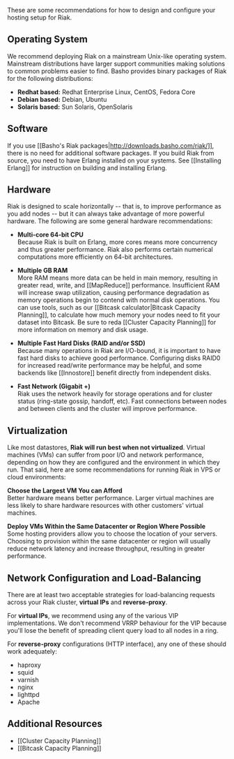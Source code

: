 These are some recommendations for how to design and configure your hosting setup for Riak.


<div id="toc"></div>


## Operating System

We recommend deploying Riak on a mainstream Unix-like operating system. Mainstream distributions have larger support communities making solutions to common problems easier to find. Basho provides binary packages of Riak for the following distributions:

  * **Redhat based:** Redhat Enterprise Linux, CentOS, Fedora Core
  * **Debian based:** Debian, Ubuntu
  * **Solaris based:** Sun Solaris, OpenSolaris

## Software

If you use [[Basho's Riak packages|http://downloads.basho.com/riak/]], there is no need for additional software packages. If you build Riak from source, you need to have Erlang installed on your systems. See [[Installing Erlang]] for instruction on building and installing Erlang.

## Hardware

Riak is designed to scale horizontally -- that is, to improve performance as you add nodes -- but it can always take advantage of more powerful hardware. The following are some general hardware recommendations:

  * **Multi-core 64-bit CPU**  
    Because Riak is built on Erlang, more cores means more concurrency and thus greater performance. Riak also performs certain numerical computations more efficiently on 64-bit architectures.

  * **Multiple GB RAM**  
    More RAM means more data can be held in main memory, resulting in greater read, write, and [[MapReduce]] performance. Insufficient RAM will increase swap utilization, causing performance degradation as memory operations begin to contend with normal disk operations. You can use tools, such as our [[Bitcask calculator|Bitcask Capacity Planning]], to calculate how much memory your nodes need to fit your dataset into Bitcask. Be sure to reda [[Cluster Capacity Planning]] for more information on memory and disk usage.

  * **Multiple Fast Hard Disks (RAID and/or SSD)**  
  Because many operations in Riak are I/O-bound, it is important to have fast hard disks to achieve good performance. Configuring disks RAID0 for increased read/write performance may be helpful, and some backends like [[Innostore]] benefit directly from independent disks.

  * **Fast Network (Gigabit +)**  
  Riak uses the network heavily for storage operations and for cluster status (ring-state gossip, handoff, etc).  Fast connections between nodes and between clients and the cluster will improve performance.

## Virtualization

Like most datastores, **Riak will run best when not virtualized**. Virtual machines (VMs) can suffer from poor I/O and network performance, depending on how they are configured and the environment in which they run.  That said, here are some recommendations for running Riak in VPS or cloud environments:

**Choose the Largest VM You can Afford**  
Better hardware means better performance.  Larger virtual machines are less likely to share hardware resources with other customers' virtual machines.

**Deploy VMs Within the Same Datacenter or Region Where Possible**  
Some hosting providers allow you to choose the location of your servers. Choosing to provision within the same datacenter or region will usually reduce network latency and increase throughput, resulting in greater performance.

## Network Configuration and Load-Balancing

There are at least two acceptable strategies for load-balancing requests across your Riak cluster, **virtual IPs** and **reverse-proxy**.

For **virtual IPs**, we recommend using any of the various VIP implementations. We don't recommend VRRP behaviour for the VIP because you'll lose the benefit of spreading client query load to all nodes in a ring.

For **reverse-proxy** configurations (HTTP interface), any one of these should work adequately: 

  * haproxy
  * squid
  * varnish
  * nginx
  * lighttpd
  * Apache

## Additional Resources

  * [[Cluster Capacity Planning]]
  * [[Bitcask Capacity Planning]]
